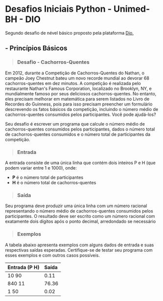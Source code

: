 # Desafios Iniciais Python - Unimed-BH - DIO

Segundo desafio de nével básico proposto pela plataforma [Dio.](https://www.dio.me/)

##  - Princípios Básicos

>### Desafio - Cachorros-Quentes

Em 2012, durante a Competição de Cachorros-Quentes do Nathan, o campeão Joey Chestnut bateu um novo recorde mundial ao devorar 68 cachorros-quentes em dez minutos. A competição é realizada pelo restaurante Nathan's Famous Corporation, localizado no Brooklyn, NY, e mundialmente famoso por seus deliciosos cachorros-quentes. No entanto, eles precisam melhorar em matemática para serem listados no Livro de Recordes do Guinness, pois para isso precisam preencher um formulário descrevendo os fatos básicos da competição, incluindo o número médio de cachorros-quentes consumidos pelos participantes. Você pode ajudá-los?

Seu desafio é escrever um programa que calcule o número médio de cachorros-quentes consumidos pelos participantes, dados o número total de cachorros-quentes consumidos e o número total de participantes da competição.

>### Entrada

A entrada consiste de uma única linha que contém dois inteiros P e H (que podem variar entre 1 e 1000), onde:

- **P** é o número total de participantes
- **H** é o número total de cachorros-quentes

>### Saída

Seu programa deve produzir uma única linha com um número racional representando o número médio de cachorros-quentes consumidos pelos participantes. O resultado deve ser escrito como um número racional com exatamente dois dígitos após o ponto decimal, arredondado se necessário

>### Exemplos

A tabela abaixo apresenta exemplos com alguns dados de entrada e suas respectivas saídas esperadas. Certifique-se de testar seu programa com esses exemplos e com outros casos possíveis.

|  Entrada  (P H)  | Saída       |
| :---------- | :--------- |
| 10 90 | 0.11 |
| 840 11 | 76.36 |
|1 50| 0.02|